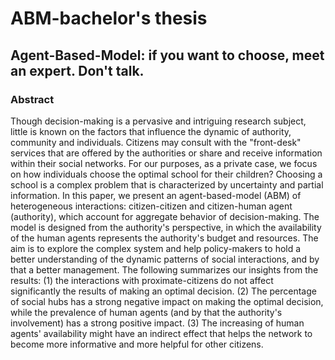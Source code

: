 # ABM-bachelor's thesis
## Agent-Based-Model: if you want to choose, meet an expert. Don't talk.


### Abstract
Though decision-making is a pervasive and intriguing research subject, little is known on the factors
that influence the dynamic of authority, community and individuals. Citizens may consult with the
"front-desk" services that are offered by the authorities or share and receive information within their
social networks. For our purposes, as a private case, we focus on how individuals choose the optimal
school for their children? Choosing a school is a complex problem that is characterized by
uncertainty and partial information. In this paper, we present an agent-based-model (ABM) of
heterogeneous interactions: citizen-citizen and citizen-human agent (authority), which account for
aggregate behavior of decision-making. The model is designed from the authority's perspective, in
which the availability of the human agents represents the authority's budget and resources. The aim
is to explore the complex system and help policy-makers to hold a better understanding of the
dynamic patterns of social interactions, and by that a better management. The following summarizes
our insights from the results: (1) the interactions with proximate-citizens do not affect significantly
the results of making an optimal decision. (2) The percentage of social hubs has a strong negative
impact on making the optimal decision, while the prevalence of human agents (and by that the
authority's involvement) has a strong positive impact. (3) The increasing of human agents'
availability might have an indirect effect that helps the network to become more informative and
more helpful for other citizens. 
